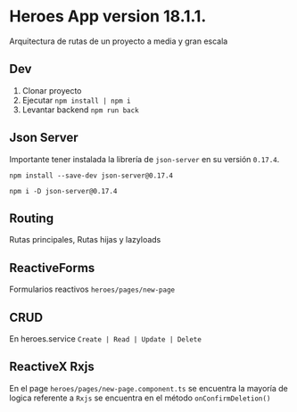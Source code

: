 # Heroes App version 18.1.1.

Arquitectura de rutas de un proyecto a media y gran escala

## Dev

1. Clonar proyecto
2. Ejecutar `npm install | npm i`
3. Levantar backend `npm run back`

## Json Server

Importante tener instalada la librería de `json-server` en su versión `0.17.4`.

`npm install --save-dev json-server@0.17.4`

`npm i -D json-server@0.17.4`

## Routing

Rutas principales, Rutas hijas y lazyloads

## ReactiveForms

Formularios reactivos `heroes/pages/new-page`

## CRUD

En heroes.service `Create | Read | Update | Delete`

## ReactiveX Rxjs

En el page `heroes/pages/new-page.component.ts` se encuentra la mayoría de logica referente a `Rxjs` se encuentra en el método `onConfirmDeletion()`